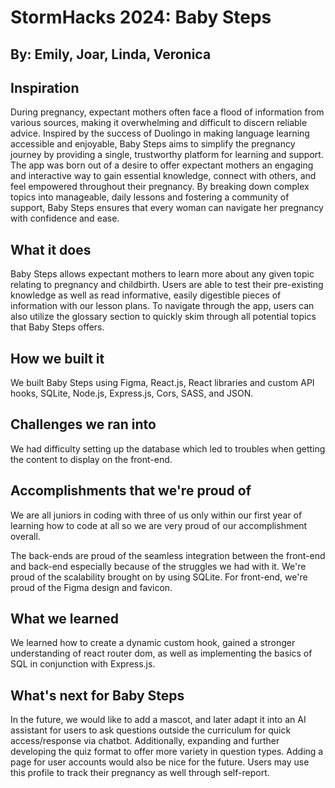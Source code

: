 # StormHacks 2024: Baby Steps
## By: Emily, Joar, Linda, Veronica

## Inspiration
During pregnancy, expectant mothers often face a flood of information from various sources, making it overwhelming and difficult to discern reliable advice. Inspired by the success of Duolingo in making language learning accessible and enjoyable, Baby Steps aims to simplify the pregnancy journey by providing a single, trustworthy platform for learning and support. The app was born out of a desire to offer expectant mothers an engaging and interactive way to gain essential knowledge, connect with others, and feel empowered throughout their pregnancy. By breaking down complex topics into manageable, daily lessons and fostering a community of support, Baby Steps ensures that every woman can navigate her pregnancy with confidence and ease.

## What it does
Baby Steps allows expectant mothers to learn more about any given topic relating to pregnancy and childbirth. Users are able to test their pre-existing knowledge as well as read informative, easily digestible pieces of information with our lesson plans. To navigate through the app, users can also utilize the glossary section to quickly skim through all potential topics that Baby Steps offers.

## How we built it
We built Baby Steps using Figma, React.js, React libraries and custom API hooks, SQLite, Node.js, Express.js, Cors, SASS, and JSON.

## Challenges we ran into
We had difficulty setting up the database which led to troubles when getting the content to display on the front-end.

## Accomplishments that we're proud of
We are all juniors in coding with three of us only within our first year of learning how to code at all so we are very proud of our accomplishment overall.

The back-ends are proud of the seamless integration between the front-end and back-end especially because of the struggles we had with it. We're proud of the scalability brought on by using SQLite. For front-end, we're proud of the Figma design and favicon.

## What we learned
We learned how to create a dynamic custom hook, gained a stronger understanding of react router dom, as well as implementing the basics of SQL in conjunction with Express.js.

## What's next for Baby Steps
In the future, we would like to add a mascot, and later adapt it into an AI assistant for users to ask questions outside the curriculum for quick access/response via chatbot. Additionally, expanding and further developing the quiz format to offer more variety in question types. Adding a page for user accounts would also be nice for the future. Users may use this profile to track their pregnancy as well through self-report.
